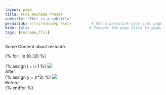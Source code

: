 ```yaml
---
layout: page
title: FFXI ReShade Preset
subtitle: "This is a subtitle"  
permalink: /ffxireshadepreset/         # Set a permalink your your page
hide: false                           # Prevent the page title to appear in the navbar
tags: [reshade,ffxi]
---
```


Some Content about reshade.


{% for i in (0..12) %}
<div class="mainSection">
        <div id="comp{{i}}" class="bal-container">
            <div class="bal-after">
                {% assign i = i+1 %}
                <img src="/ElfyLab2/img/beforeafter/{{i}}.jpg">
                <div class="bal-afterPosition afterLabel">
                    After
                </div>
            </div>
            <div class="bal-before">
                <div class="bal-before-inset">
                    {% assign y = (i*2) %}
                    <img src="/ElfyLab2/img/beforeafter/{{i}}.png">
                    <div class="bal-beforePosition beforeLabel">
                        Before
                    </div>
                </div>
            </div>
            <div class="bal-handle">
                <span class="handle-left-arrow"></span>
                <span class="handle-right-arrow"></span>
            </div>
        </div>
    </div>
{% endfor %}

<script src="/ElfyLab2/assets/js/imagecomparison.js"></script>


<script>
        {% for i in (0..12) %}
        new BeforeAfter({
            id: '#comp{{i}}'
        });
        {% endfor %}
</script>

